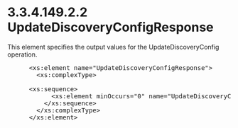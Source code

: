 <html dir="LTR" xmlns:mshelp="http://msdn.microsoft.com/mshelp" xmlns:ddue="http://ddue.schemas.microsoft.com/authoring/2003/5" xmlns:xlink="http://www.w3.org/1999/xlink" xmlns:tool="http://www.microsoft.com/tooltip">
 <body>
 <div id="header">
 <h1 class="heading">3.3.4.149.2.2 UpdateDiscoveryConfigResponse</h1>
 </div>
 <div id="mainSection">
 <div id="mainBody">
 <div id="allHistory" class="saveHistory"></div>
 <div id="sectionSection0" class="section" name="collapseableSection">
 

<p>This element specifies the output values for the
UpdateDiscoveryConfig operation.</p>

<dl>
<dd>
<div><pre> &lt;xs:element name=&quot;UpdateDiscoveryConfigResponse&quot;&gt;
   &lt;xs:complexType&gt;
     
 &lt;xs:sequence&gt;
       &lt;xs:element minOccurs=&quot;0&quot; name=&quot;UpdateDiscoveryConfigResult&quot; type=&quot;xsd:int&quot; /&gt;
     &lt;/xs:sequence&gt;
   &lt;/xs:complexType&gt;
 &lt;/xs:element&gt;
</pre></div>
</dd></dl>


 </div>
 </div>
 </div>
 </body>
</html>